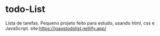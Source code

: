 # todo-List
Lista de tarefas. Pequeno projeto feito para estudo, usando html, css e JavaScript. site:https://joaostodolist.netlify.app/
